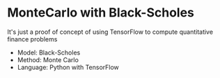 # MonteCarlo with Black-Scholes

It's just a proof of concept of using TensorFlow to compute quantitative finance problems
- Model: Black-Scholes
- Method: Monte Carlo
- Language: Python with TensorFlow



